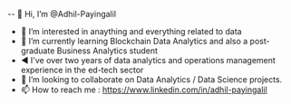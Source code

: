 -- 👋 Hi, I’m @Adhil-Payingalil
- 👀 I’m interested in anaything and everything related to data
- 🌱 I’m currently learning Blockchain Data Analytics and also a post-graduate Business Analytics student
- ◀️ I've over two years of data analytics and operations management experience in the ed-tech sector
- 💞️ I’m looking to collaborate on Data Analytics / Data Science projects.
- 📫 How to reach me : https://www.linkedin.com/in/adhil-payingalil

<!---
Adhil-Payingalil/Adhil-Payingalil is a ✨ special ✨ repository because its `README.md` (this file) appears on your GitHub profile.
You can click the Preview link to take a look at your changes.
--->
